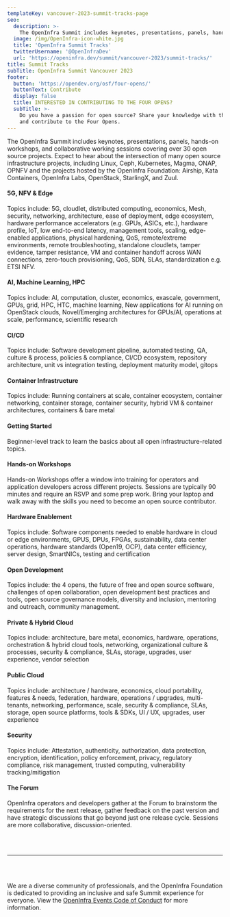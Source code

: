 ```yaml
---
templateKey: vancouver-2023-summit-tracks-page
seo:
  description: >-
    The OpenInfra Summit includes keynotes, presentations, panels, hands-on workshops, and collaborative working sessions covering over 30 open source projects.
  image: /img/OpenInfra-icon-white.jpg
  title: 'OpenInfra Summit Tracks'
  twitterUsername: '@OpenInfraDev'
  url: 'https://openinfra.dev/summit/vancouver-2023/summit-tracks/'
title: Summit Tracks
subTitle: OpenInfra Summit Vancouver 2023
footer:
  button: 'https://opendev.org/osf/four-opens/'
  buttonText: Contribute
  display: false
  title: INTERESTED IN CONTRIBUTING TO THE FOUR OPENS?
  subTitle: >-
    Do you have a passion for open source? Share your knowledge with the world
    and contribute to the Four Opens.
---
```

The OpenInfra Summit includes keynotes, presentations, panels, hands-on workshops, and collaborative working sessions covering over 30 open source projects. Expect to hear about the intersection of many open source infrastructure projects, including Linux, Ceph, Kubernetes, Magma, ONAP, OPNFV and the projects hosted by the OpenInfra Foundation: Airship, Kata Containers, OpenInfra Labs, OpenStack, StarlingX, and Zuul.

#### 5G, NFV & Edge

Topics include: 5G, cloudlet, distributed computing, economics, Mesh, security, networking, architecture, ease of deployment, edge ecosystem, hardware performance accelerators (e.g. GPUs, ASICs, etc.), hardware profile, IoT, low end-to-end latency, management tools, scaling, edge-enabled applications, physical hardening, QoS, remote/extreme environments, remote troubleshooting, standalone cloudlets, tamper evidence, tamper resistance, VM and container handoff across WAN connections, zero-touch provisioning, QoS, SDN, SLAs, standardization e.g. ETSI NFV.


#### AI, Machine Learning, HPC

Topics include: AI, computation, cluster, economics, exascale, government, GPUs, grid, HPC, HTC, machine learning, New applications for AI running on OpenStack clouds, Novel/Emerging architectures for GPUs/AI, operations at scale, performance, scientific research

#### CI/CD

Topics include: Software development pipeline, automated testing, QA, culture & process, policies & compliance, CI/CD ecosystem, repository architecture, unit vs integration testing, deployment maturity model, gitops

#### Container Infrastructure

Topics include: Running containers at scale, container ecosystem, container networking, container storage, container security, hybrid VM & container architectures, containers & bare metal

#### Getting Started

Beginner-level track to learn the basics about all open infrastructure-related topics.

#### Hands-on Workshops

Hands-on Workshops offer a window into training for operators and application developers across different projects. Sessions are typically 90 minutes and require an RSVP and some prep work. Bring your laptop and walk away with the skills you need to become an open source contributor.
 
#### Hardware Enablement 

Topics include: Software components needed to enable hardware in cloud or edge environments, GPUS, DPUs, FPGAs, sustainability, data center operations, hardware standards (Open19, OCP), data center efficiency, server design, SmartNICs, testing and certification  
 
#### Open Development

Topics include: the 4 opens, the future of free and open source software, challenges of open collaboration, open development best practices and tools, open source governance models, diversity and inclusion, mentoring and outreach, community management.

#### Private & Hybrid Cloud

Topics include: architecture, bare metal, economics, hardware, operations, orchestration & hybrid cloud tools, networking, organizational culture & processes, security & compliance, SLAs, storage, upgrades, user experience, vendor selection

#### Public Cloud

Topics include: architecture / hardware, economics, cloud portability, features & needs, federation, hardware, operations / upgrades, multi-tenants, networking, performance, scale, security & compliance, SLAs, storage, open source platforms, tools & SDKs, UI / UX, upgrades, user experience

#### Security

Topics include: Attestation, authenticity, authorization, data protection, encryption, identification, policy enforcement, privacy, regulatory compliance, risk management, trusted computing, vulnerability tracking/mitigation

#### The Forum

OpenInfra operators and developers gather at the Forum to brainstorm the requirements for the next release, gather feedback on the past version and have strategic discussions that go beyond just one release cycle. Sessions are more collaborative, discussion-oriented.

<br />
<br />

----

<br />
<br />

We are a diverse community of professionals, and the OpenInfra Foundation is dedicated to providing an inclusive and safe Summit experience for everyone. View the [OpenInfra Events Code of Conduct](/legal/code-of-conduct/events) for more information.